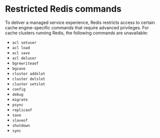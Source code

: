 # Restricted Redis commands<a name="RestrictedCommands"></a>

To deliver a managed service experience, Redis restricts access to certain cache engine\-specific commands that require advanced privileges\. For cache clusters running Redis, the following commands are unavailable:
+ `acl setuser`
+ `acl load`
+ `acl save`
+ `acl deluser`
+ `bgrewriteaof`
+ `bgsave`
+ `cluster addslot`
+ `cluster delslot`
+ `cluster setslot`
+ `config`
+ `debug`
+ `migrate`
+ `psync`
+ `replicaof`
+ `save`
+ `slaveof`
+ `shutdown`
+ `sync`